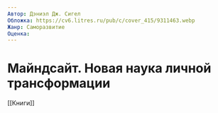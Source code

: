 ```yaml
---
Автор: Дэниэл Дж. Сигел
Обложка: https://cv6.litres.ru/pub/c/cover_415/9311463.webp
Жанр: Саморазвитие
Оценка: 
---
```


# Майндсайт. Новая наука личной трансформации

[[Книги]]